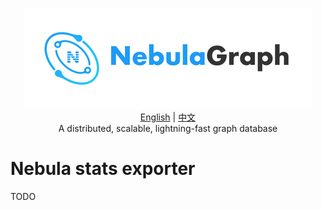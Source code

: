 <p align="center">
  <img src="https://github.com/vesoft-inc/nebula/raw/master/docs/logo.png"/>
  <br> <a href="README.md">English</a> | <a href="README-CN.md">中文</a>
  <br>A distributed, scalable, lightning-fast graph database<br>
</p>

# Nebula stats exporter

TODO
